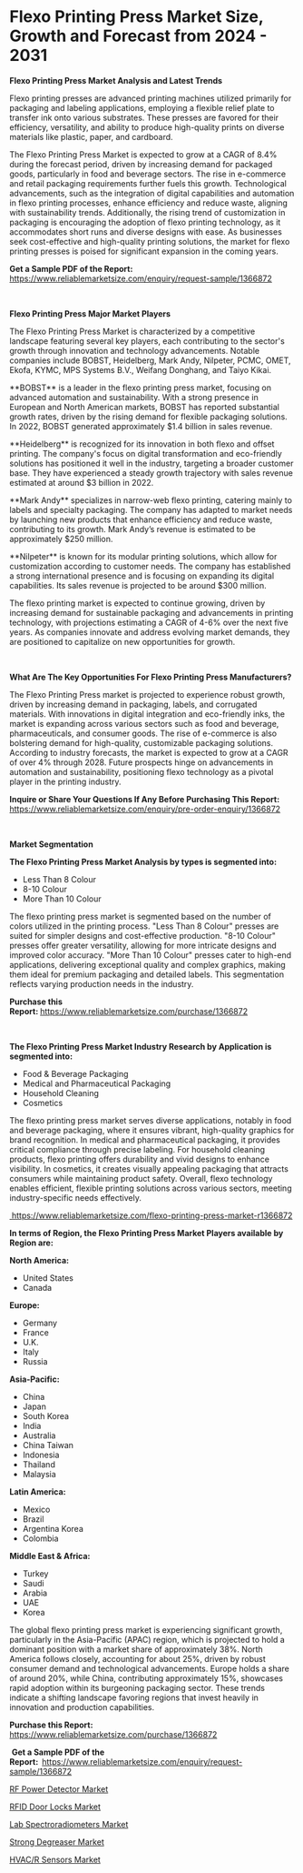 <p><h1>Flexo Printing Press Market Size, Growth and Forecast from 2024 - 2031</h1></p><p><strong>Flexo Printing Press Market Analysis and Latest Trends</strong></p>
<p><p>Flexo printing presses are advanced printing machines utilized primarily for packaging and labeling applications, employing a flexible relief plate to transfer ink onto various substrates. These presses are favored for their efficiency, versatility, and ability to produce high-quality prints on diverse materials like plastic, paper, and cardboard.</p><p>The Flexo Printing Press Market is expected to grow at a CAGR of 8.4% during the forecast period, driven by increasing demand for packaged goods, particularly in food and beverage sectors. The rise in e-commerce and retail packaging requirements further fuels this growth. Technological advancements, such as the integration of digital capabilities and automation in flexo printing processes, enhance efficiency and reduce waste, aligning with sustainability trends. Additionally, the rising trend of customization in packaging is encouraging the adoption of flexo printing technology, as it accommodates short runs and diverse designs with ease. As businesses seek cost-effective and high-quality printing solutions, the market for flexo printing presses is poised for significant expansion in the coming years.</p></p>
<p><strong>Get a Sample PDF of the Report:&nbsp;</strong> <a href="https://www.reliablemarketsize.com/enquiry/request-sample/1366872?utm_campaign=1550&utm_medium=2&utm_source=Github&utm_content=ia&utm_term=29102024&utm_id=flexo-printing-press">https://www.reliablemarketsize.com/enquiry/request-sample/1366872</a></p>
<p>&nbsp;</p>
<p><strong>Flexo Printing Press Major Market Players</strong></p>
<p><p>The Flexo Printing Press Market is characterized by a competitive landscape featuring several key players, each contributing to the sector's growth through innovation and technology advancements. Notable companies include BOBST, Heidelberg, Mark Andy, Nilpeter, PCMC, OMET, Ekofa, KYMC, MPS Systems B.V., Weifang Donghang, and Taiyo Kikai.</p><p>**BOBST** is a leader in the flexo printing press market, focusing on advanced automation and sustainability. With a strong presence in European and North American markets, BOBST has reported substantial growth rates, driven by the rising demand for flexible packaging solutions. In 2022, BOBST generated approximately $1.4 billion in sales revenue.</p><p>**Heidelberg** is recognized for its innovation in both flexo and offset printing. The company's focus on digital transformation and eco-friendly solutions has positioned it well in the industry, targeting a broader customer base. They have experienced a steady growth trajectory with sales revenue estimated at around $3 billion in 2022.</p><p>**Mark Andy** specializes in narrow-web flexo printing, catering mainly to labels and specialty packaging. The company has adapted to market needs by launching new products that enhance efficiency and reduce waste, contributing to its growth. Mark Andy’s revenue is estimated to be approximately $250 million.</p><p>**Nilpeter** is known for its modular printing solutions, which allow for customization according to customer needs. The company has established a strong international presence and is focusing on expanding its digital capabilities. Its sales revenue is projected to be around $300 million.</p><p>The flexo printing market is expected to continue growing, driven by increasing demand for sustainable packaging and advancements in printing technology, with projections estimating a CAGR of 4-6% over the next five years. As companies innovate and address evolving market demands, they are positioned to capitalize on new opportunities for growth.</p></p>
<p>&nbsp;</p>
<p><strong>What Are The Key Opportunities For Flexo Printing Press Manufacturers?</strong></p>
<p><p>The Flexo Printing Press market is projected to experience robust growth, driven by increasing demand in packaging, labels, and corrugated materials.  With innovations in digital integration and eco-friendly inks, the market is expanding across various sectors such as food and beverage, pharmaceuticals, and consumer goods. The rise of e-commerce is also bolstering demand for high-quality, customizable packaging solutions. According to industry forecasts, the market is expected to grow at a CAGR of over 4% through 2028. Future prospects hinge on advancements in automation and sustainability, positioning flexo technology as a pivotal player in the printing industry.</p></p>
<p><strong>Inquire or Share Your Questions If Any Before Purchasing This Report:</strong> <a href="https://www.reliablemarketsize.com/enquiry/pre-order-enquiry/1366872?utm_campaign=1550&utm_medium=2&utm_source=Github&utm_content=ia&utm_term=29102024&utm_id=flexo-printing-press">https://www.reliablemarketsize.com/enquiry/pre-order-enquiry/1366872</a></p>
<p>&nbsp;</p>
<p><strong>Market Segmentation</strong></p>
<p><strong>The Flexo Printing Press Market Analysis by types is segmented into:</strong></p>
<p><ul><li>Less Than 8 Colour</li><li>8-10 Colour</li><li>More Than 10 Colour</li></ul></p>
<p><p>The flexo printing press market is segmented based on the number of colors utilized in the printing process. "Less Than 8 Colour" presses are suited for simpler designs and cost-effective production. "8-10 Colour" presses offer greater versatility, allowing for more intricate designs and improved color accuracy. "More Than 10 Colour" presses cater to high-end applications, delivering exceptional quality and complex graphics, making them ideal for premium packaging and detailed labels. This segmentation reflects varying production needs in the industry.</p></p>
<p><strong>Purchase this Report:&nbsp;</strong><a href="https://www.reliablemarketsize.com/purchase/1366872?utm_campaign=1550&utm_medium=2&utm_source=Github&utm_content=ia&utm_term=29102024&utm_id=flexo-printing-press">https://www.reliablemarketsize.com/purchase/1366872</a></p>
<p>&nbsp;</p>
<p><strong>The Flexo Printing Press Market Industry Research by Application is segmented into:</strong></p>
<p><ul><li>Food & Beverage Packaging</li><li>Medical and Pharmaceutical Packaging</li><li>Household Cleaning</li><li>Cosmetics</li></ul></p>
<p><p>The flexo printing press market serves diverse applications, notably in food and beverage packaging, where it ensures vibrant, high-quality graphics for brand recognition. In medical and pharmaceutical packaging, it provides critical compliance through precise labeling. For household cleaning products, flexo printing offers durability and vivid designs to enhance visibility. In cosmetics, it creates visually appealing packaging that attracts consumers while maintaining product safety. Overall, flexo technology enables efficient, flexible printing solutions across various sectors, meeting industry-specific needs effectively.</p></p>
<p><a href="https://www.reliablemarketsize.com/flexo-printing-press-market-r1366872?utm_campaign=1550&utm_medium=2&utm_source=Github&utm_content=ia&utm_term=29102024&utm_id=flexo-printing-press">&nbsp;https://www.reliablemarketsize.com/flexo-printing-press-market-r1366872</a></p>
<p><strong>In terms of Region, the Flexo Printing Press Market Players available by Region are:</strong></p>
<p>
    <p> <strong> North America: </strong>
        <ul>
            <li>United States</li>
            <li>Canada</li>
        </ul>
        </p> 
    <p> <strong> Europe: </strong>
        <ul>
            <li>Germany</li>
            <li>France</li>
            <li>U.K.</li>
            <li>Italy</li>
            <li>Russia</li>
        </ul>
        </p> 
    <p> <strong> Asia-Pacific: </strong>
        <ul>
            <li>China</li>
            <li>Japan</li>
            <li>South Korea</li>
            <li>India</li>
            <li>Australia</li>
            <li>China Taiwan</li>
            <li>Indonesia</li>
            <li>Thailand</li>
            <li>Malaysia</li>
        </ul>
        </p> 
    <p> <strong> Latin America: </strong>
        <ul>
            <li>Mexico</li>
            <li>Brazil</li>
            <li>Argentina Korea</li>
            <li>Colombia</li>
        </ul>
        </p> 
    <p> <strong> Middle East & Africa: </strong>
        <ul>
            <li>Turkey</li>
            <li>Saudi</li>
            <li>Arabia</li>
            <li>UAE</li>
            <li>Korea</li>
        </ul>
    </p>
    </p>
<p><p>The global flexo printing press market is experiencing significant growth, particularly in the Asia-Pacific (APAC) region, which is projected to hold a dominant position with a market share of approximately 38%. North America follows closely, accounting for about 25%, driven by robust consumer demand and technological advancements. Europe holds a share of around 20%, while China, contributing approximately 15%, showcases rapid adoption within its burgeoning packaging sector. These trends indicate a shifting landscape favoring regions that invest heavily in innovation and production capabilities.</p></p>
<p><strong>Purchase this Report: </strong><a href="https://www.reliablemarketsize.com/purchase/1366872?utm_campaign=1550&utm_medium=2&utm_source=Github&utm_content=ia&utm_term=29102024&utm_id=flexo-printing-press">https://www.reliablemarketsize.com/purchase/1366872</a></p>
<p>&nbsp;<strong>Get a Sample PDF of the Report:&nbsp;&nbsp;</strong><a href="https://www.reliablemarketsize.com/enquiry/request-sample/1366872?utm_campaign=1550&utm_medium=2&utm_source=Github&utm_content=ia&utm_term=29102024&utm_id=flexo-printing-press">https://www.reliablemarketsize.com/enquiry/request-sample/1366872</a></p>
<p><strong></strong></p>
<p><p><a href="https://www.linkedin.com/pulse/insights-rf-power-detector-industry-market-financial-status-mwyif?utm_campaign=1550&utm_medium=2&utm_source=Github&utm_content=ia&utm_term=29102024&utm_id=flexo-printing-press">RF Power Detector Market</a></p><p><a href="https://www.linkedin.com/pulse/global-rfid-door-locks-market-focus-application-end-use-quepf?utm_campaign=1550&utm_medium=2&utm_source=Github&utm_content=ia&utm_term=29102024&utm_id=flexo-printing-press">RFID Door Locks Market</a></p><p><a href="https://issuu.com/reportprime-2/docs/lab-spectroradiometers-market-size-_a171c2e069cd9b?utm_campaign=1550&utm_medium=2&utm_source=Github&utm_content=ia&utm_term=29102024&utm_id=flexo-printing-press">Lab Spectroradiometers Market</a></p><p><a href="https://medium.com/@wendisyqf/the-strong-degreaser-market-is-experiencing-higher-than-anticipated-demand-compared-to-69c08432e2f0?utm_campaign=1550&utm_medium=2&utm_source=Github&utm_content=ia&utm_term=29102024&utm_id=flexo-printing-press">Strong Degreaser Market</a></p><p><a href="https://github.com/ChiragRp1/Market-Research-Report-List-6/blob/main/hvacr-sensors-market.md?utm_campaign=1550&utm_medium=2&utm_source=Github&utm_content=ia&utm_term=29102024&utm_id=flexo-printing-press">HVAC/R Sensors Market</a></p></p>